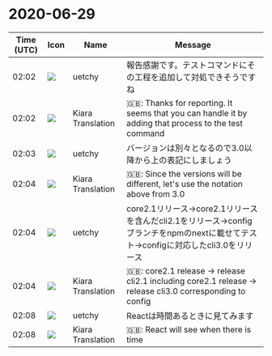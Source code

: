 # 2020-06-29

|Time (UTC)|Icon|Name|Message|
|---|---|---|---|
|02:02|![](https://avatars.slack-edge.com/2020-01-22/916403977808_18dc4c6c299ded1b6018_72.png)|uetchy|報告感謝です。テストコマンドにその工程を追加して対処できそうですね|
|02:02|![](https://avatars.slack-edge.com/2019-08-21/732685848020_f3f20736795184660348_72.png)|Kiara Translation|🇬🇧: Thanks for reporting. It seems that you can handle it by adding that process to the test command|
|02:03|![](https://avatars.slack-edge.com/2020-01-22/916403977808_18dc4c6c299ded1b6018_72.png)|uetchy|バージョンは別々となるので3.0以降から上の表記にしましょう|
|02:04|![](https://avatars.slack-edge.com/2019-08-21/732685848020_f3f20736795184660348_72.png)|Kiara Translation|🇬🇧: Since the versions will be different, let's use the notation above from 3.0|
|02:04|![](https://avatars.slack-edge.com/2020-01-22/916403977808_18dc4c6c299ded1b6018_72.png)|uetchy|core2.1リリース→core2.1リリースを含んだcli2.1をリリース→configブランチをnpmのnextに載せてテスト→configに対応したcli3.0をリリース|
|02:04|![](https://avatars.slack-edge.com/2019-08-21/732685848020_f3f20736795184660348_72.png)|Kiara Translation|🇬🇧: core2.1 release → release cli2.1 including core2.1 release → release cli3.0 corresponding to config|
|02:08|![](https://avatars.slack-edge.com/2020-01-22/916403977808_18dc4c6c299ded1b6018_72.png)|uetchy|Reactは時間あるときに見てみます|
|02:08|![](https://avatars.slack-edge.com/2019-08-21/732685848020_f3f20736795184660348_72.png)|Kiara Translation|🇬🇧: React will see when there is time|

